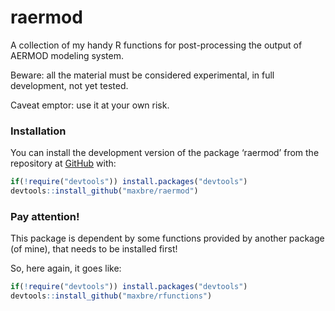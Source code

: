 
<!-- README.md is generated from README.Rmd. Please edit that file -->

# raermod

<!-- badges: start -->
<!-- badges: end -->

A collection of my handy R functions for post-processing the output of
AERMOD modeling system.

Beware: all the material must be considered experimental, in full
development, not yet tested.

Caveat emptor: use it at your own risk.

### Installation

You can install the development version of the package ‘raermod’ from
the repository at [GitHub](https://github.com/maxbre/raermod/) with:

``` r
if(!require("devtools")) install.packages("devtools")
devtools::install_github("maxbre/raermod")
```

### Pay attention!

This package is dependent by some functions provided by another package
(of mine), that needs to be installed first!

So, here again, it goes like:

``` r
if(!require("devtools")) install.packages("devtools")
devtools::install_github("maxbre/rfunctions")
```
